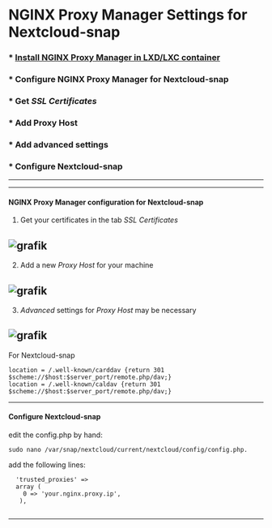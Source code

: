 # NGINX Proxy Manager Settings for Nextcloud-snap

### * [Install NGINX Proxy Manager in LXD/LXC container](https://github.com/scubamuc/scubamuc.github.io/blob/scubamuc/wiki-md/LXD-LXC-NGINX_Proxy_Manager.md)
### * Configure NGINX Proxy Manager for Nextcloud-snap
### * Get *SSL Certificates*
### * Add Proxy Host
### * Add advanced settings
### * Configure Nextcloud-snap

----
----

#### NGINX Proxy Manager configuration for Nextcloud-snap

1. Get your certificates in the tab *SSL Certificates*

![grafik](https://user-images.githubusercontent.com/54933878/203948256-a7d0a63d-a5a8-4317-bc0d-a352237cbd20.png)
----

2. Add a new *Proxy Host* for your machine

![grafik](https://user-images.githubusercontent.com/54933878/203948648-ce03c4a9-22d5-498c-8a05-82ea62778156.png)
----

3. *Advanced* settings for *Proxy Host* may be necessary

![grafik](https://user-images.githubusercontent.com/54933878/208299781-930c748e-d411-42a4-811e-f2ccc4fa41b6.png)
----

For Nextcloud-snap

```
location = /.well-known/carddav {return 301 $scheme://$host:$server_port/remote.php/dav;}
location = /.well-known/caldav {return 301 $scheme://$host:$server_port/remote.php/dav;}
```
----
#### Configure Nextcloud-snap

edit the config.php by hand:

```
sudo nano /var/snap/nextcloud/current/nextcloud/config/config.php. 
```
add the following lines:

```
  'trusted_proxies' => 
  array (
    0 => 'your.nginx.proxy.ip',
   ),
  
```
----
